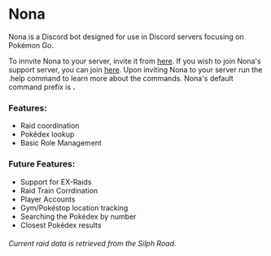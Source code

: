# Nona
Nona is a Discord bot designed for use in Discord servers focusing on Pokémon Go.

To innvite Nona to your server, invite it from [here](https://discord.com/api/oauth2/authorize?client_id=723364917973090357&permissions=470149200&scope=bot). If you wish to join Nona's support server, you can join [here](https://discord.gg/aUDxH6E). Upon inviting Nona to your server run the .help command to learn more about the commands. Nona's default command prefix is **.**

### Features:
* Raid coordination
* Pokédex lookup
* Basic Role Management

### Future Features:
* Support for EX-Raids
* Raid Train Corrdination
* Player Accounts
* Gym/Pokéstop location tracking
* Searching the Pokédex by number
* Closest Pokédex results

###### Current raid data is retrieved from the Silph Road.